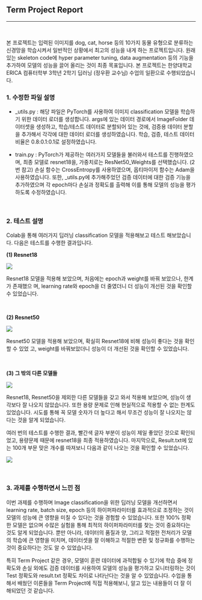 ## Term Project Report

--------------

<br>
   
본 프로젝트는 입력된 이미지를 dog, cat, horse 등의 10가지 동물 유형으로 분류하는 신경망을 학습시켜서 일반적인 상황에서 최고의 성능을 내게 하는 프로젝트입니다. 원래 있는 skeleton  code에 hyper parameter tuning, data augmentation 등의 기능을 추가하여 모델의 성능을 끌어 올리는 것이 최종 목표입니다. 
본 프로젝트는 한양대학교 ERICA 컴퓨터학부 3학년 2학기 딥러닝 (정우환 교수님) 수업의 일환으로 수행되었습니다.

### 1. 수정한 파일 설명
* _utils.py : 해당 파일은 PyTorch를 사용하여 이미지 classification 모델을 학습하기 위한 데이터 로더를 생성합니다. args에 있는 데이터 경로에서 ImageFolder 데이터셋을 생성하고, 학습/테스트 데이터로 분할되어 있는 것에, 검증용 데이터 분할을 추가해서 각각에 대한 데이터 로더를 생성하였습니다. 학습, 검증, 테스트 데이터 비율은 0.8:0.1:0.1로 설정하였습니다.

* train.py : PyTorch가 제공하는 여러가지 모델들을 불러와서 테스트를 진행하였으며, 최종 모델로 resnet18을, 가중치로는 ResNet50_Weights를 선택했습니다. (2번 참고) 손실 함수는 CrossEntropy를 사용하였으며, 옵티마이저 함수는 Adam을 사용하였습니다. 또한, _utils.py에 추가해주었던 검증 데이터에 대한 검증 기능을 추가하였으며 각 epoch마다 손실과 정확도를 출력해 이를 통해 모델의 성능을 평가하도록 수정하였습니다.

<br>

### 2. 테스트 설명
Colab을 통해 여러가지 딥러닝 classification 모델을 적용해보고 테스트 해보았습니다. 다음은 테스트를 수행한 결과입니다.

**(1) Resnet18**

![](https://velog.velcdn.com/images/lcy1221/post/2be3e51b-d0a7-4be5-9d10-9029fe58e57c/image.png)

Resnet18 모델을 적용해 보았으며, 처음에는 epoch과 weight를 바꿔 보았으나, 한계가 존재했으
며, learning rate와 epoch을 더 줄였더니 더 성능이 개선된 것을 확인할 수 있었습니다.

<br>

**(2) Resnet50**

![](https://velog.velcdn.com/images/lcy1221/post/c24b7a44-cf50-45ce-928b-ae88afc3f26f/image.png)

Resnet50 모델을 적용해 보았으며, 확실히 Resnet18에 비해 성능이 좋다는 것을 확인할 수 있었
고, weight를 바꿔보았더니 성능이 더 개선된 것을 확인할 수 있었습니다.

<br>

**(3) 그 밖의 다른 모델들**

![](https://velog.velcdn.com/images/lcy1221/post/a1881964-5fab-4a5f-b7be-4f80ec758610/image.png)

Resnet18, Resnet50을 제외한 다른 모델들을 갖고 와서 적용해 보았으며, 성능이 생각보다 잘 나오지 않았습니다. 또한 용량 문제로 인해 현실적으로 적용할 수 없는 한계도 있었습니다. 시도를
통해 꼭 모델 숫자가 더 높다고 해서 무조건 성능이 잘 나오지는 않다는 것을 알게 되었습니다.

여러 번의 테스트를 수행한 결과, 빨간색 글자 부분이 성능이 제일 좋았던 것으로 확인되었고, 용량문제 때문에 resnet18을 최종 적용하였습니다. 마지막으로, Result.txt에 있는 100개 부문 맞은 개수를 따져보니 다음과 같이 나오는 것을 확인할 수 있었습니다.

![](https://velog.velcdn.com/images/lcy1221/post/c183b746-42fb-43e8-9293-750da346eecb/image.png)

<br>


### 3. 과제를 수행하면서 느낀 점
이번 과제를 수행하며 Image classification을 위한 딥러닝 모델을 개선하면서 learning rate, batch size, epoch 등의 하이퍼파라미터를 효과적으로 조정하는 것이 모델의 성능에 큰 영향을 미칠 수 있다는 것을 경험할 수 있었습니다. 또한 100% 정확한 모델은 없으며 수많은 실험을 통해 최적의 하이퍼파라미터를 찾는 것이 중요하다는 것도 알게 되었습니다. 뿐만 아니라, 데이터의 품질과 양, 그리고 적절한 전처리가 모델의 학습에 큰 영향을 미치며, 데이터셋을 잘 이해하고 적절한 변환 및 정규화를 수행하는 것이 중요하다는 것도 알 수 있었습니다. 

특히 Term Project 같은 경우, 모델이 훈련 데이터에 과적합될 수 있기에 학습 중에 정확도와 손실 외에도 검증 데이터를 사용하여 모델의 성능을 평가하고 모니터링하는 것이 Test 정확도와 result.txt 정확도 차이로 나타난다는 것을 알 수 있었습니다. 수업을 통해서 배웠던 이론들을 Term Project에 직접 적용해보니, 알고 있는 내용들이 더 잘 이해되었던 것 같습니다.
